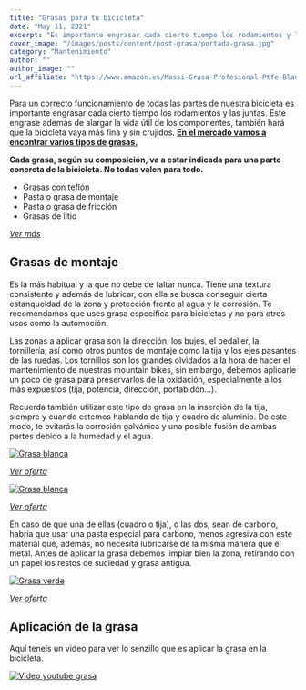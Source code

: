 ```yaml
---
title: "Grasas para tu bicicleta"
date: "May 11, 2021"
excerpt: "Es importante engrasar cada cierto tiempo los rodamientos y las juntas."
cover_image: "/images/posts/content/post-grasa/portada-grasa.jpg"
category: "Mantenimiento"
author: ""
author_image: ""
url_affiliate: "https://www.amazon.es/Massi-Grasa-Profesional-Ptfe-Blanca/dp/B00JT3W6WY?__mk_es_ES=%C3%85M%C3%85%C5%BD%C3%95%C3%91&crid=TUNW9XZI8PWG&dchild=1&keywords=grasa+mtb+teflon&qid=1628674564&sprefix=grasa+mtb%2Caps%2C197&sr=8-4&linkCode=ll1&tag=devser-21&linkId=3c02c91f25c742bda084a7ac3df0a5fa&language=es_ES&ref_=as_li_ss_tl"
---
```


Para un correcto funcionamiento de todas las partes de nuestra bicicleta es importante engrasar cada cierto tiempo los rodamientos y las juntas. Este engrase además de alargar la vida útil de los componentes, también hará que la bicicleta vaya más fina y sin crujidos. [**En el mercado vamos a encontrar varios tipos de grasas.**](https://www.amazon.es/s?k=grasa+bicicleta+mtb&__mk_es_ES=%C3%85M%C3%85%C5%BD%C3%95%C3%91&crid=1L55DAVUNASXY&sprefix=grasas+bici%2Caps%2C204&linkCode=ll2&tag=devser-21&linkId=2827eb90f9e7d0e51cfac846b925e770&language=es_ES&ref_=as_li_ss_tl)

**Cada grasa, según su composición, va a estar indicada para una parte concreta de la bicicleta. No todas valen para todo.**

- Grasas con teflón
- Pasta o grasa de montaje
- Pasta o grasa de fricción
- Grasas de litio

_[Ver más](https://www.amazon.es/s?k=grasas+mtb&__mk_es_ES=%C3%85M%C3%85%C5%BD%C3%95%C3%91&linkCode=ll2&tag=devser-21&linkId=f10c8ab21d9da34a6db5cb22a8dcd484&language=es_ES&ref_=as_li_ss_tl)_

## Grasas de montaje

Es la más habitual y la que no debe de faltar nunca. Tiene una textura consistente y además de lubricar, con ella se busca conseguir cierta estanqueidad de la zona y protección frente al agua y la corrosión. Te recomendamos que uses grasa específica para bicicletas y no para otros usos como la automoción.

Las zonas a aplicar grasa son la dirección, los bujes, el pedalier, la tornillería, así como otros puntos de montaje como la tija y los ejes pasantes de las ruedas. Los tornillos son los grandes olvidados a la hora de hacer el mantenimiento de nuestras mountain bikes, sin embargo, debemos aplicarle un poco de grasa para preservarlos de la oxidación, especialmente a los más expuestos (tija, potencia, dirección, portabidón…).

Recuerda también utilizar este tipo de grasa en la inserción de la tija, siempre y cuando estemos hablando de tija y cuadro de aluminio. De este modo, te evitarás la corrosión galvánica y una posible fusión de ambas partes debido a la humedad y el agua.

[![Grasa blanca](/images/posts/content/post-grasa/grasa-blanca.jpg)](https://www.amazon.es/Massi-Grasa-Profesional-Ptfe-Blanca/dp/B00JT3W6WY?__mk_es_ES=%C3%85M%C3%85%C5%BD%C3%95%C3%91&crid=TUNW9XZI8PWG&dchild=1&keywords=grasa+mtb+teflon&qid=1628674564&sprefix=grasa+mtb%2Caps%2C197&sr=8-4&linkCode=ll1&tag=devser-21&linkId=3c02c91f25c742bda084a7ac3df0a5fa&language=es_ES&ref_=as_li_ss_tl "Grasa blanca")

_[Ver oferta](https://www.amazon.es/Massi-Grasa-Profesional-Ptfe-Blanca/dp/B00JT3W6WY?__mk_es_ES=%C3%85M%C3%85%C5%BD%C3%95%C3%91&crid=TUNW9XZI8PWG&dchild=1&keywords=grasa+mtb+teflon&qid=1628674564&sprefix=grasa+mtb%2Caps%2C197&sr=8-4&linkCode=ll1&tag=devser-21&linkId=3c02c91f25c742bda084a7ac3df0a5fa&language=es_ES&ref_=as_li_ss_tl)_

[![Grasa blanca](/images/posts/content/post-grasa/grasa-montaje.jpg)](https://www.amazon.es/Bompar-GRA111-Grasa-especial-montaje/dp/B00DYT4OEC?__mk_es_ES=%C3%85M%C3%85%C5%BD%C3%95%C3%91&dchild=1&keywords=Grasa+de+montaje&qid=1628760894&sr=8-5&linkCode=ll1&tag=devser-21&linkId=28ec992d1f5c326df554afa170ebb334&language=es_ES&ref_=as_li_ss_tl "Grasa montaje")

_[Ver oferta](https://www.amazon.es/Bompar-GRA111-Grasa-especial-montaje/dp/B00DYT4OEC?__mk_es_ES=%C3%85M%C3%85%C5%BD%C3%95%C3%91&dchild=1&keywords=Grasa+de+montaje&qid=1628760894&sr=8-5&linkCode=ll1&tag=devser-21&linkId=28ec992d1f5c326df554afa170ebb334&language=es_ES&ref_=as_li_ss_tl)_

En caso de que una de ellas (cuadro o tija), o las dos, sean de carbono, habría que usar una pasta especial para carbono, menos agresiva con este material que, además, no necesita lubricarse de la misma manera que el metal. Antes de aplicar la grasa debemos limpiar bien la zona, retirando con un papel los restos de suciedad y grasa antigua.

[![Grasa verde](/images/posts/content/post-grasa/grasa-verde.jpg)](https://www.amazon.es/MIGOU-BCN-montaje-bicicleta-GRAFENO/dp/B09773BS8L?__mk_es_ES=%C3%85M%C3%85%C5%BD%C3%95%C3%91&dchild=1&keywords=grasa+mtb&qid=1628674260&sr=8-6&linkCode=ll1&tag=devser-21&linkId=76ed68d1f1486d26b24177a64a9b9702&language=es_ES&ref_=as_li_ss_tl "Grasa verde")

_[Ver oferta](https://www.amazon.es/MIGOU-BCN-montaje-bicicleta-GRAFENO/dp/B09773BS8L?__mk_es_ES=%C3%85M%C3%85%C5%BD%C3%95%C3%91&dchild=1&keywords=grasa+mtb&qid=1628674260&sr=8-6&linkCode=ll1&tag=devser-21&linkId=76ed68d1f1486d26b24177a64a9b9702&language=es_ES&ref_=as_li_ss_tl)_

## Aplicación de la grasa

Aquí teneís un video para ver lo senzillo que es aplicar la grasa en la bicicleta.

[![Video youtube grasa](/images/posts/content/post-grasa/mantenimineto-grasa.jpg)](http://www.youtube.com/watch?v=D02jjoUdLN0 "Video youtube grasa")
